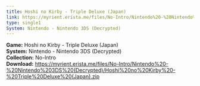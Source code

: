 ```yaml
---
title: Hoshi no Kirby - Triple Deluxe (Japan)
link: https://myrient.erista.me/files/No-Intro/Nintendo%20-%20Nintendo%203DS%20(Decrypted)/Hoshi%20no%20Kirby%20-%20Triple%20Deluxe%20(Japan).zip
type: single1
System: Nintendo - Nintendo 3DS (Decrypted)
---
```

<b>Game:</b> Hoshi no Kirby - Triple Deluxe (Japan)<br>
<b>System:</b> Nintendo - Nintendo 3DS (Decrypted)<br>
<b>Collection:</b> No-Intro<br>
<b>Download:</b> https://myrient.erista.me/files/No-Intro/Nintendo%20-%20Nintendo%203DS%20(Decrypted)/Hoshi%20no%20Kirby%20-%20Triple%20Deluxe%20(Japan).zip